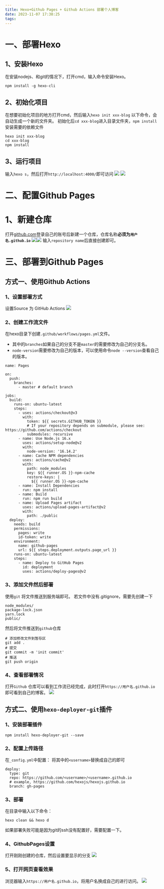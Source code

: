 ```yaml
---
title: Hexo+Github Pages + Github Actions 部署个人博客
date: 2023-11-07 17:38:25
tags:
---
```

# 一、部署Hexo
## 1、安装Hexo
在安装nodejs、和git的情况下，打开cmd，输入命令安装Hexo。
```
npm install -g hexo-cli
```
## 2、初始化项目
在想要初始化项目的地方打开cmd，然后输入`hexo init xxx-blog` 以下命令，会自动生成一个新的文件夹。
初始化后`cd xxx-blog`进入目录文件夹，`npm install`安装需要的依赖文件
```
hexo init xxx-blog
cd xxx-blog
npm install
```
## 3、运行项目
输入`hexo s`，然后打开`http://localhost:4000/`即可访问
![](/img/Pasted%20image%2020231106161324.png)
![](/img/Pasted%20image%2020231106161254.png)
# 二、配置Github Pages
# 1、新建仓库
打开[github.com](https://github.com/)登录自己的账号后新建一个仓库，仓库名称**必须为`用户名.github.io`**
![](/img/Pasted%20image%2020231106161842.png)![](/img/Pasted%20image%2020231107162634.png)
输入`repository name`后直接创建即可。
# 三、部署到Github Pages
## 方式一、使用Github Actions
### 1、设置部署方式
设置Source 为 GitHub Actions
![](/img/Pasted%20image%2020231107172939.png)
### 2、创建工作流文件
在hexo目录下创建`.github/workflows/pages.yml`文件。
- 其中的`branches`如果自己的分支不是`master`的需要修改为自己的分支名。
- `node-version`需要修改为自己的版本，可以使用命令`node --version`查看自己的版本。
```
name: Pages

on:
  push:
    branches:
      - master # default branch

jobs:
  build:
    runs-on: ubuntu-latest
    steps:
      - uses: actions/checkout@v3
        with:
          token: ${{ secrets.GITHUB_TOKEN }}
          # If your repository depends on submodule, please see: https://github.com/actions/checkout
          submodules: recursive
      - name: Use Node.js 16.x
        uses: actions/setup-node@v2
        with:
          node-version: '16.14.2'
      - name: Cache NPM dependencies
        uses: actions/cache@v2
        with:
          path: node_modules
          key: ${{ runner.OS }}-npm-cache
          restore-keys: |
            ${{ runner.OS }}-npm-cache
      - name: Install Dependencies
        run: npm install
      - name: Build
        run: npm run build
      - name: Upload Pages artifact
        uses: actions/upload-pages-artifact@v2
        with:
          path: ./public
  deploy:
    needs: build
    permissions:
      pages: write
      id-token: write
    environment:
      name: github-pages
      url: ${{ steps.deployment.outputs.page_url }}
    runs-on: ubuntu-latest
    steps:
      - name: Deploy to GitHub Pages
        id: deployment
        uses: actions/deploy-pages@v2
```
### 3、添加文件然后部署
使用`git` 将文件推送到服务端即可。
若文件中没有.gitignore，需要先创建一下
```
node_modules/
package-lock.json
yarn.lock
public/
```
然后将文件推送到`github`仓库
```
# 添加修改文件到暂存区
git add .
# 提交
git commit -m 'init commit'
# 推送
git push origin
```
### 4、查看部署情况
打开`Github` 仓库可以看到工作流已经完成，此时打开`https://用户名.github.io`即可看到自己的博客。
![](/img/Pasted%20image%2020231107173632.png)
## 方式二、使用`hexo-deployer-git`插件
### 1、安装部署插件
```
npm install hexo-deployer-git --save
```
### 2、配置上传路径
在`_config.yml`中配置：
将其中的`<username>`替换成自己的即可

```
deploy:  
  type: git  
  repo: https://github.com/<username>/<username>.github.io  
  # example, https://github.com/hexojs/hexojs.github.io  
  branch: gh-pages
```
### 3、部署
在目录中输入以下命令：
```
hexo clean && hexo d
```
如果部署失败可能是因为git的ssh没有配置好，需要配置一下。
### 4、GithubPages设置
打开刚刚创建的仓库，然后设置要显示的分支
![](/img/Pasted%20image%2020231107163852.png)
### 5、打开网页查看效果
浏览器输入`https://用户名.github.io`，将用户名换成自己的进行访问。
![](/img/Pasted%20image%2020231107171041.png)